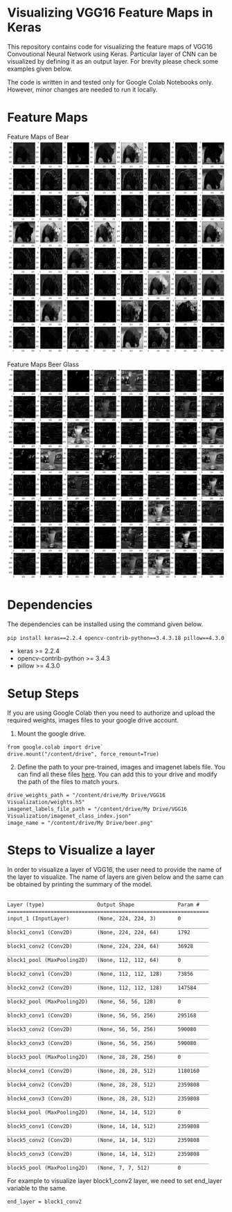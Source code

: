 # Visualizing VGG16 Feature Maps in Keras

This repository contains code for visualizing the feature maps of VGG16 Convoutional Neural Network using Keras. Particular layer of CNN can be visualized by defining it as an output layer. For brevity please check some examples given below. 

The code is written in and tested only for Google Colab Notebooks only. However, minor changes are needed to run it locally.

# Feature Maps
Feature Maps of Bear
![Bear](https://raw.githubusercontent.com/mynkpl1998/visualize-vgg16/master/Images/bear_conv_features.png)

Feature Maps Beer Glass
![Beer](https://raw.githubusercontent.com/mynkpl1998/visualize-vgg16/master/Images/beer_conv_features.png)

# Dependencies
The dependencies can be installed using the command given below.

`pip install keras==2.2.4 opencv-contrib-python==3.4.3.18 pillow==4.3.0`

* keras >= 2.2.4
* opencv-contrib-python >= 3.4.3
* pillow >= 4.3.0

# Setup Steps

If you are using Google Colab then you need to authorize and upload the required weights, images files to your google drive account.

1. Mount the google drive.

```
from google.colab import drive`
drive.mount("/content/drive", force_remount=True)
```
2. Define the path to your pre-trained, images and imagenet labels file. You can find all these files [here](https://drive.google.com/drive/folders/1XQvsR5Q7pXWE9XojCSBVCGZ78jJ921cS?usp=sharing). You can add this to your drive and modify the path of the files to match yours.

```
drive_weights_path = "/content/drive/My Drive/VGG16 Visualization/weights.h5"
imagenet_labels_file_path = "/content/drive/My Drive/VGG16 Visualization/imagenet_class_index.json"
image_name = "/content/drive/My Drive/beer.png"
```

# Steps to Visualize a layer

In order to visualize a layer of VGG16, the user need to provide the name of the layer to visualize. The name of layers are given below and the same can be obtained by printing the summary of the model.

```
_________________________________________________________________
Layer (type)                 Output Shape              Param #   
=================================================================
input_1 (InputLayer)         (None, 224, 224, 3)       0         
_________________________________________________________________
block1_conv1 (Conv2D)        (None, 224, 224, 64)      1792      
_________________________________________________________________
block1_conv2 (Conv2D)        (None, 224, 224, 64)      36928     
_________________________________________________________________
block1_pool (MaxPooling2D)   (None, 112, 112, 64)      0         
_________________________________________________________________
block2_conv1 (Conv2D)        (None, 112, 112, 128)     73856     
_________________________________________________________________
block2_conv2 (Conv2D)        (None, 112, 112, 128)     147584    
_________________________________________________________________
block2_pool (MaxPooling2D)   (None, 56, 56, 128)       0         
_________________________________________________________________
block3_conv1 (Conv2D)        (None, 56, 56, 256)       295168    
_________________________________________________________________
block3_conv2 (Conv2D)        (None, 56, 56, 256)       590080    
_________________________________________________________________
block3_conv3 (Conv2D)        (None, 56, 56, 256)       590080    
_________________________________________________________________
block3_pool (MaxPooling2D)   (None, 28, 28, 256)       0         
_________________________________________________________________
block4_conv1 (Conv2D)        (None, 28, 28, 512)       1180160   
_________________________________________________________________
block4_conv2 (Conv2D)        (None, 28, 28, 512)       2359808   
_________________________________________________________________
block4_conv3 (Conv2D)        (None, 28, 28, 512)       2359808   
_________________________________________________________________
block4_pool (MaxPooling2D)   (None, 14, 14, 512)       0         
_________________________________________________________________
block5_conv1 (Conv2D)        (None, 14, 14, 512)       2359808   
_________________________________________________________________
block5_conv2 (Conv2D)        (None, 14, 14, 512)       2359808   
_________________________________________________________________
block5_conv3 (Conv2D)        (None, 14, 14, 512)       2359808   
_________________________________________________________________
block5_pool (MaxPooling2D)   (None, 7, 7, 512)         0         

```

For example to visualize layer block1_conv2 layer, we need to set end_layer variable to the same.

```
end_layer = block1_conv2
```
